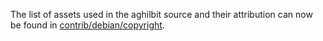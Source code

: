 The list of assets used in the aghilbit source and their attribution can now be found in [contrib/debian/copyright](../contrib/debian/copyright).

